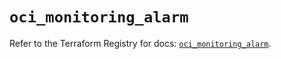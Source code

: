 # `oci_monitoring_alarm`

Refer to the Terraform Registry for docs: [`oci_monitoring_alarm`](https://registry.terraform.io/providers/oracle/oci/6.18.0/docs/resources/monitoring_alarm).

